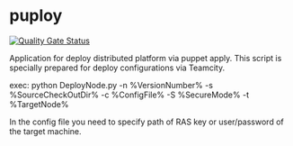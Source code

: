 # puploy

[![Quality Gate Status](https://sonarcloud.io/api/project_badges/measure?project=cmartinez85_puploy&metric=alert_status)](https://sonarcloud.io/dashboard?id=cmartinez85_puploy)


Application for deploy distributed platform via puppet apply. This script is specially prepared for deploy configurations via Teamcity. 


exec:
python DeployNode.py -n %VersionNumber% -s %SourceCheckOutDir% -c %ConfigFile% -S %SecureMode% -t %TargetNode%


In the config file you need to specify path of RAS key or user/password of the target machine.
